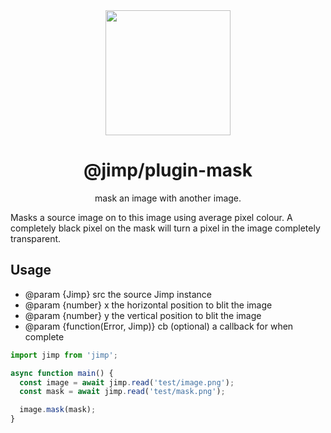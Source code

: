 <div align="center">
  <img width="200" height="200"
    src="https://s3.amazonaws.com/pix.iemoji.com/images/emoji/apple/ios-11/256/crayon.png">
  <h1>@jimp/plugin-mask</h1>
  <p>mask an image with another image.</p>
</div>

Masks a source image on to this image using average pixel colour. A completely black pixel on the mask will turn a pixel in the image completely transparent.

## Usage

- @param {Jimp} src the source Jimp instance
- @param {number} x the horizontal position to blit the image
- @param {number} y the vertical position to blit the image
- @param {function(Error, Jimp)} cb (optional) a callback for when complete

```js
import jimp from 'jimp';

async function main() {
  const image = await jimp.read('test/image.png');
  const mask = await jimp.read('test/mask.png');

  image.mask(mask);
}
```
